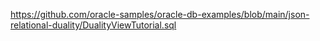 https://github.com/oracle-samples/oracle-db-examples/blob/main/json-relational-duality/DualityViewTutorial.sql